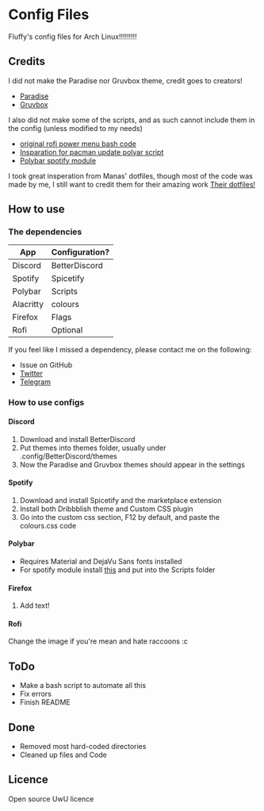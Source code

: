 # Config Files

Fluffy's config files for Arch Linux!!!!!!!!!

## Credits

I did not make the Paradise nor Gruvbox theme, credit goes to creators!

- [Paradise](https://github.com/Manas140/paradise)
- [Gruvbox](https://github.com/morhetz/gruvbox)

I also did not make some of the scripts, and as such cannot include them in the config (unless modified to my needs)

- [original rofi power menu bash code](https://github.com/adi1090x/polybar-themes/blob/master/simple/grayblocks/scripts/powermenu.sh)
- [Insparation for pacman update polyar script](https://github.com/Manas140/dotfiles/blob/main/config/polybar/updates.sh)
- [Polybar spotify module](https://github.com/Jvanrhijn/polybar-spotify)

I took great insperation from Manas' dotfiles, though most of the code was made by me, I still want to credit them for their amazing work
[Their dotfiles!](https://github.com/Manas140/dotfiles)

## How to use

### The dependencies

| App       | Configuration? |
|-----------|----------------|
| Discord   | BetterDiscord  |
| Spotify   | Spicetify      |
| Polybar   | Scripts        |
| Alacritty | colours        |
| Firefox   | Flags          |
| Rofi      | Optional       |

If you feel like I missed a dependency, please contact me on the following:

- Issue on GitHub
- [Twitter](https://twitter.com/fluffybeanUwU)
- [Telegram](https://t.me/Fluffy_Bean)

### How to use configs

#### Discord

1. Download and install BetterDiscord
2. Put themes into themes folder, usually under .config/BetterDiscord/themes
3. Now the Paradise and Gruvbox themes should appear in the settings

#### Spotify

1. Download and install Spicetify and the marketplace extension
2. Install both Dribbblish theme and Custom CSS plugin
3. Go into the custom css section, F12 by default, and paste the colours.css code

#### Polybar

- Requires Material and DejaVu Sans fonts installed
- For spotify module install [this](https://github.com/Jvanrhijn/polybar-spotify) and put into the Scripts folder

#### Firefox

1. Add text!

#### Rofi

Change the image if you're mean and hate raccoons :c

## ToDo

- Make a bash script to automate all this
- Fix errors
- Finish README

## Done

- Removed most hard-coded directories
- Cleaned up files and Code

## Licence

Open source UwU licence
